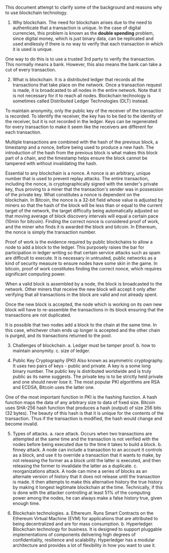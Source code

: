 This document attempt to clarify some of the background and reasons why to use blockchain technology.

1. Why blockchain.
The need for blockchain arises due to the need to authenticate that a transaction is unique. In the case of digital currencies, this problem is known as the **double spending** problem, since digital money, which is just binary data, can be replicated and used endlessly if there is no way to verify that each transaction in which it is used is unique.

One way to do this is to use a trusted 3rd party to verify the transaction. This normally means a bank. However, this also means the bank can take a cut of every transaction.

2. What is blockchain.
It is a distributed ledger that records all the transactions that take place on the network. Once a transaction request is made, it is broadcasted to all nodes in the entire network. Note that it is not necessary for it to reach all nodes. Blockchain technology is sometimes called Distributed Ledger Technologies (DLT) instead.

To maintain anonymity, only the public key of the receiver of the transaction is recorded. To identify the receiver, the key has to be tied to the identity of the receiver, but it is not recorded in the ledger. Keys can be regenerated for every transaction to make it seem like the receivers are different for each transaction.

Multiple transactions are combined with the hash of the previous block, a timestamp and a nonce, before being used to produce a new hash. The introduction of the hash from the previous block is what makes this block part of a chain, and the timestamp helps ensure the block cannot be tampered with without invalidating the hash.

Essential to any blockchain is a nonce. A nonce is an arbitrary, unique number that is used to prevent replay attacks. The entire transaction, including the nonce, is cryptographically signed with the sender's private key, thus proving to a miner that the transaction's sender was in possession of the private key. What constitutes a nonce is dependent on the blockchain. In Bitcoin, the nonce is a 32-bit field whose value is adjusted by miners so that the hash of the block will be less than or equal to the current target of the network, the target difficulty being automatically adjusted so that moving average of block discovery intervals will equal a certain pace (10min for bitcoin). Finding the correct nonce is considered proof of work, and the miner who finds it is awarded the block and bitcoin. In Ethereum, the nonce is simply the transaction number.

Proof of work is the evidence required by public blockchains to allow a node to add a block to the ledger. This purposely raises the bar for participation in ledger writing so that certain service attacks such as spam are difficult to execute. It is necessary in untrusted, public networks as a kind of security measure to ensure nodes have some skin in the game. In bitcoin, proof of work constitutes finding the correct nonce, which requires significant computing power.

When a valid block is assembled by a node, the block is broadcasted to the network. Other miners that receive the new block will accept it only after verifying that all transactions in the block are valid and not already spent.

Once the new block is accepted, the node which is working on its own new block will have to re-assemble the transactions in its block ensuring that the transactions are not duplicated.

It is possible that two nodes add a block to the chain at the same time. In this case, whichever chain ends up longer is accepted and the other chain is purged, and its transactions returned to the pool.

3. Challenges of blockchain.
a. Ledger must be tamper proof.
b. how to maintain anonymity.
c. size of ledger.

4. Public Key Cryptography (PKI)
Also known as asymmetric cryptography. It uses two pairs of keys - public and private. A key is a some long binary number. The public key is distributed worldwide and is truly public as its name suggests. The private key is to be strictly held private and one should never lose it. The most popular PKI algorithms are RSA and ECDSA, Bitcoin uses the latter one.

One of the most important function in PKI is the hashing function. A hash function maps the data of any arbitrary size to data of fixed size. Bitcoin uses SHA-256 hash function that produces a hash (output) of size 256 bits (32 bytes). The beauty of this hash is that it is unique for the contents of the transaction. Thus if the transaction is modified, the hash would change and become invalid.

5. Types of attacks.
a. race attack.
Occurs when two transactions are attempted at the same time and the transaction is not verified with the nodes before being executed due to the time it takes to build a block.
b. finney attack.
A node can include a transaction to an account it controls as a block, and use it to override a transaction that it wants to make, by not releasing the former as a block until the latter is executed, and then releasing the former to invalidate the latter as a duplicate.
c. reorganizations attack.
A node can mine a series of blocks as an alternate version of history that it does not release until the transaction is made. It then attempts to make this alternative history the true history by making it longest legitimate blockchain at the time. Technically, if this is done with the attacker controlling at least 51% of the computing power among the nodes, he can always make a false history true, given enough time.

6. Blockchain technologies.
a. Ethereum.
Runs Smart Contracts on the Ethereum Virtual Machine (EVM) for applications that are attributed to being decentralized and are for mass consumption.
b. Hyperledger.
Blockchain technology for business. It is designed to support pluggable implementations of components delivering high degrees of confidentiality, resilience and scalability. Hyperledger has a modular architecture and provides a lot of flexibility in how you want to use it.
